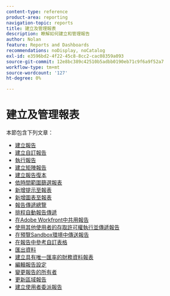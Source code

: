 ```yaml
---
content-type: reference
product-area: reporting
navigation-topic: reports
title: 建立及管理報表
description: 瞭解如何建立和管理報告
author: Nolan
feature: Reports and Dashboards
recommendations: noDisplay, noCatalog
exl-id: e3596bd2-4f22-45c8-8cc2-cac08359a093
source-git-commit: 12e8bc389c42510b5adbb0190eb71c9f6a9f52a7
workflow-type: tm+mt
source-wordcount: '127'
ht-degree: 0%

---
```


# 建立及管理報表

<!-- Audited: 11/2024 -->

本節包含下列文章：

* [建立報告](../../../reports-and-dashboards/reports/creating-and-managing-reports/create-report.md)
* [建立自訂報告](../../../reports-and-dashboards/reports/creating-and-managing-reports/create-custom-report.md)
* [執行報告](../../../reports-and-dashboards/reports/creating-and-managing-reports/run-report.md)
* [建立矩陣報告](../../../reports-and-dashboards/reports/creating-and-managing-reports/create-matrix-report.md)
* [建立報告復本](../../../reports-and-dashboards/reports/creating-and-managing-reports/create-copy-report.md)
* [依時間範圍篩選報表](../../../reports-and-dashboards/reports/creating-and-managing-reports/filter-reports-time-frames.md)
* [新增提示至報表](../../../reports-and-dashboards/reports/creating-and-managing-reports/add-prompt-report.md)
* [新增圖表至報表](../../../reports-and-dashboards/reports/creating-and-managing-reports/add-chart-report.md)
* [報告傳遞總覽](../../../reports-and-dashboards/reports/creating-and-managing-reports/set-up-report-deliveries.md)
* [排程自動報告傳遞](../../../reports-and-dashboards/reports/creating-and-managing-reports/set-up-automatic-report-delivery.md)
* [在Adobe Workfront中共用報告](../../../reports-and-dashboards/reports/creating-and-managing-reports/share-report.md)
* [使用其他使用者的存取許可權執行並傳遞報告](../../../reports-and-dashboards/reports/creating-and-managing-reports/run-deliver-report-access-rights-another-user.md)
* [在預覽Sandbox環境中傳送報告](../../../reports-and-dashboards/reports/creating-and-managing-reports/send-report-preview-sandbox-environment.md)
* [在報告中參考自訂表格](../../../reports-and-dashboards/reports/creating-and-managing-reports/reference-custom-form-report.md)
* [匯出資料](../../../reports-and-dashboards/reports/creating-and-managing-reports/export-data.md)
* [建立具有唯一匯率的財務資料報表](../../../reports-and-dashboards/reports/creating-and-managing-reports/create-financial-data-reports-unique-exchange-rates.md)
* [編輯報告設定](../../../reports-and-dashboards/reports/creating-and-managing-reports/edit-report-settings.md)
* [變更報告的所有者](../../../reports-and-dashboards/reports/creating-and-managing-reports/change-owner-report.md)
* [更新區域報告](../../../reports-and-dashboards/reports/creating-and-managing-reports/create-journal-entry-report.md)
* [建立使用者委派報告](../../../reports-and-dashboards/reports/creating-and-managing-reports/create-user-delegation-report.md)

<!--outdated: For in-depth training on reports, see [Basic Report Creation Program for the new Workfront experience](https://one.workfront.com/s/basic-report-creation-program).-->
